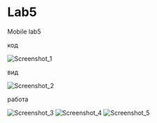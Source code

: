 # Lab5
Mobile lab5

код


![Screenshot_1](https://user-images.githubusercontent.com/57183841/146285627-867c3edf-72dc-4ac2-9d79-44b1a1553e9b.png)


вид


![Screenshot_2](https://user-images.githubusercontent.com/57183841/146285628-8ac52a6b-8a2e-41ee-9cfa-adc8a3b04d7d.png)


работа


![Screenshot_3](https://user-images.githubusercontent.com/57183841/146285629-9ec7412b-1504-421a-9df0-215b43546a52.png)
![Screenshot_4](https://user-images.githubusercontent.com/57183841/146285630-1abe60b1-0e9f-4b12-bf94-15dddcd24e80.png)
![Screenshot_5](https://user-images.githubusercontent.com/57183841/146285622-14d1afb3-bcfc-4c74-a691-34698f17159a.png)
